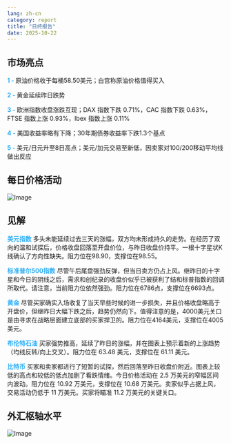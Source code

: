 ```yaml
---
lang: zh-cn
category: report
title: "日终报告"
date: 2025-10-22
---
```



<h2>市场亮点</h2>
<strong style="color: #2caef7;">1 - </strong> 原油价格收于每桶58.50美元；白宫称原油价格值得买入

<strong style="color: #2caef7;">2 - </strong> 黄金延续昨日跌势

<strong style="color: #2caef7;">3 - </strong> 欧洲指数收盘涨跌互现；DAX 指数下跌 0.71%，CAC 指数下跌 0.63%，FTSE 指数上涨 0.93%，Ibex 指数上涨 0.11%

<strong style="color: #2caef7;">4 - </strong> 美国收益率略有下降；30年期债券收益率下跌1.3个基点

<strong style="color: #2caef7;">5 - </strong> 美元/日元升至8日高点；美元/加元交易至新低，因卖家对100/200移动平均线做出反应



<h2>每日价格活动</h2>
<img src="https://markleighedu.github.io/img/Oct-2025/22-Oct-2025/price.jpg" alt="Image"/>

<h2>见解</h2>
<strong style="color: #2caef7;">美元指数</strong> 多头未能延续过去三天的涨幅，双方均未形成持久的走势。在经历了双向的温和试探后，价格收盘回落至开盘价位，与昨日收盘价持平。一根十字星状K线确认了方向性缺失。阻力位在98.90，支撑位在98.55。

<strong style="color: #2caef7;">标准普尔500指数</strong> 尽管午后尾盘强劲反弹，但当日卖方仍占上风。继昨日的十字星和今日的阴线之后，需求和创纪录的收盘价似乎已被获利了结和标普指数的回调所取代。请注意，当前阻力位依然强劲。阻力位在6786点，支撑位在6693点。

<strong style="color: #2caef7;">黄金</strong> 尽管买家确实入场收复了当天早些时候的进一步损失，并且价格收盘略高于开盘价，但继昨日大幅下跌之后，趋势仍然向下。值得注意的是，4000美元关口是由寻求在战略层面建立底部的买家捍卫的。阻力位在4164美元，支撑位在4005美元。

<strong style="color: #2caef7;">布伦特石油</strong> 买家强势推高，延续了昨日的涨幅，并在图表上预示着新的上涨趋势（均线反转/向上交叉）。阻力位在 63.48 美元，支撑位在 61.11 美元。

<strong style="color: #2caef7;">比特币</strong> 买家和卖家都进行了短暂的试探，然后回落至昨日收盘价附近。图表上较低的高点和较低的低点加剧了看跌情绪。今日价格活动在 2.5 万美元的窄幅区间内波动。阻力位在 10.92 万美元，支撑位在 10.68 万美元。卖家似乎占据上风，交易活动仍低于 11 万美元。买家将瞄准 11.2 万美元的关键关口。



<h2>外汇枢轴水平</h2>
<img src="https://markleighedu.github.io/img/Oct-2025/22-Oct-2025/pivot.jpg" alt="Image"/>